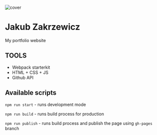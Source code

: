 ![cover](https://kilerynka.io/og.JPG)

# Jakub Zakrzewicz

My portfolio website

## TOOLS

- Webpack starterkit
- HTML + CSS + JS
- Github API

## Available scripts

`npm run start` - runs development mode

`npm run build` - runs build process for production

`npm run publish` - runs build process and publish the page using `gh-pages` branch
